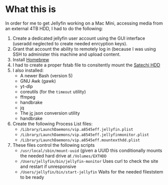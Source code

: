 # What this is

In order for me to get Jellyfin working on a Mac Mini, accessing media from an external 4TB HDD, I had to do the following:

1. Create a dedicated jellyfin user account using the GUI interface (useradd neglected to create needed enrcyption keys).
2. Grant that account the ability to remotely log in (because I was using SSH to administer this machine and upload content.
3. Install [Homebrew](https://brew.sh/)
4. I had to create a proper fstab file to consitently mount the [Satechi HDD](https://satechi.net/products/stand-hub-for-mac-mini-with-ssd-enclosure)
5. I also installed:
     - A newer Bash (version 5)
     - GNU Awk (gawk)
     - yt-dlp
     - coreutils (for the `timeout` utility)
     - ffmpeg
     - handbrake
     - jq
     - The [jc](https://github.com/kellyjonbrazil/jc) json conversion utility
     - handbrake
6. Create the following Process List files:
     - `/Library/LaunchDaemons/vip.a8545eff.jellyfin.plist`
     - `/Library/LaunchDaemons/vip.a8545eff.jellyfinmonitor.plist`
     - `/Library/LaunchDaemons/vip.a8545eff.mountexthdd.plist`
7. These files control the following scripts
     - `/usr/local/sbin/mount-uuid` (given a UUID this conditionally mounts the needed hard drive at `/Volumes/EXTHDD` 
     - `/Users/jellyfin/bin/jellyfin-monitor` Uses curl to check the site and restart if unresponsive
     - `/Users/jellyfin/bin/start-jellyfin` Waits for the needed fileststem to be ready
  
